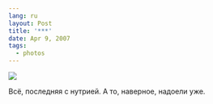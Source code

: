 ```yaml
---
lang: ru
layout: Post
title: '***'
date: Apr 9, 2007
tags:
  - photos
---
```


![](http://wow.sapegin.me/0E123C1O1M3I/Sapegin-Artem-20D-2007-04-07-291-9138.jpg)

Всё, последняя с нутрией. А то, наверное, надоели уже.

